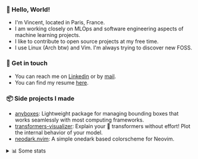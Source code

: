 ### 👋 Hello, World!

- I'm Vincent, located in Paris, France.
- I am working closely on MLOps and software engineering aspects of machine learning projects.
- I like to contribute to open source projects at my free time.
- I use Linux (Arch btw) and Vim. I'm always trying to discover new FOSS.

### 🔗 Get in touch

- You can reach me on [Linkedin](https://www.linkedin.com/in/vincent-duchauffour-3a9641155/) or by [mail](mailto:vincent.duchauffour@proton.me).
- You can find my resume [here](https://raw.githubusercontent.com/VDuchauffour/resume/main/resume.pdf).

### 📦 Side projects I made

- [anyboxes](https://github.com/VDuchauffour/anyboxes): Lightweight package for managing bounding boxes that works seamlessly with most computing frameworks.
- [transformers-visualizer](https://github.com/VDuchauffour/transformers-visualizer): Explain your 🤗 transformers without effort! Plot the internal behavior of your model. 
- [neodark.nvim](https://github.com/VDuchauffour/neodark.nvim): A simple onedark based colorscheme for Neovim.

<details><summary>📊 Some stats</summary>  
  
<p align="center">
  <img alt="VDuchauffour's github stats" src="https://github-readme-stats.vercel.app/api?username=VDuchauffour&include_all_commits=true&show_icons=true&theme=react"/>
  <br />
  <img alt="VDuchauffour's streak stats" src="https://streak-stats.demolab.com?user=VDuchauffour&theme=react"/>
  <br />
  <img alt="VDuchauffour's language stats" src="https://github-readme-stats.vercel.app/api/top-langs/?username=VDuchauffour&count_private=true&include_all_commits=true&show_icons=true&layout=compact&theme=react"/>
  <!--   <br />
  <img alt="VDuchauffour's Wakatime stats" src="https://github-readme-stats.vercel.app/api/wakatime?username=VDuchauffour&theme=react"/> -->
</p>

#### 🧭 Wakatime stats
<!--START_SECTION:waka-->
![Code Time](http://img.shields.io/badge/Code%20Time-1%2C426%20hrs%2056%20mins-blue)

![Lines of code](https://img.shields.io/badge/From%20Hello%20World%20I%27ve%20Written-2.0%20million%20lines%20of%20code-blue)

**🐱 My GitHub Data** 

> 📦 970.7 kB Used in GitHub's Storage 
 > 
> 🏆 0 Contributions in the Year 2024
 > 
> 🚫 Not Opted to Hire
 > 
> 📜 9 Public Repositories 
 > 
> 🔑 2 Private Repositories 
 > 
**I'm a Night 🦉** 

```text
🌞 Morning                59 commits          █░░░░░░░░░░░░░░░░░░░░░░░░   04.68 % 
🌆 Daytime                338 commits         ███████░░░░░░░░░░░░░░░░░░   26.78 % 
🌃 Evening                677 commits         █████████████░░░░░░░░░░░░   53.65 % 
🌙 Night                  188 commits         ████░░░░░░░░░░░░░░░░░░░░░   14.90 % 
```
📅 **I'm Most Productive on Saturday** 

```text
Monday                   177 commits         ████░░░░░░░░░░░░░░░░░░░░░   14.03 % 
Tuesday                  96 commits          ██░░░░░░░░░░░░░░░░░░░░░░░   07.61 % 
Wednesday                226 commits         ████░░░░░░░░░░░░░░░░░░░░░   17.91 % 
Thursday                 177 commits         ████░░░░░░░░░░░░░░░░░░░░░   14.03 % 
Friday                   121 commits         ██░░░░░░░░░░░░░░░░░░░░░░░   09.59 % 
Saturday                 318 commits         ██████░░░░░░░░░░░░░░░░░░░   25.20 % 
Sunday                   147 commits         ███░░░░░░░░░░░░░░░░░░░░░░   11.65 % 
```


📊 **This Week I Spent My Time On** 

```text
💬 Programming Languages: 
YAML                     3 hrs 33 mins       █████████░░░░░░░░░░░░░░░░   37.54 % 
Python                   2 hrs 27 mins       ███████░░░░░░░░░░░░░░░░░░   26.02 % 
JSON                     1 hr 27 mins        ████░░░░░░░░░░░░░░░░░░░░░   15.41 % 
Docker                   48 mins             ██░░░░░░░░░░░░░░░░░░░░░░░   08.56 % 
Text                     31 mins             █░░░░░░░░░░░░░░░░░░░░░░░░   05.52 % 
```


 Last Updated on 01/01/2024 00:40:54 UTC
<!--END_SECTION:waka-->
</details>
